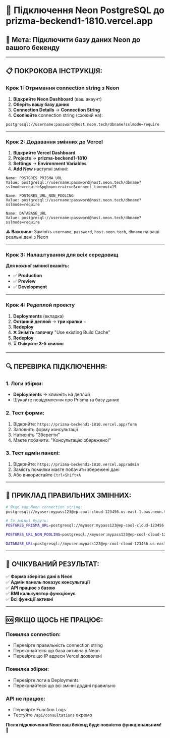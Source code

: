 # 🔗 Підключення Neon PostgreSQL до prizma-beckend1-1810.vercel.app

## 🎯 **Мета:** Підключити базу даних Neon до вашого бекенду

---

## 📋 **ПОКРОКОВА ІНСТРУКЦІЯ:**

### **Крок 1: Отримання connection string з Neon**

1. **Відкрийте Neon Dashboard** (ваш акаунт)
2. **Оберіть вашу базу даних**
3. **Connection Details** → **Connection String**
4. **Скопіюйте** connection string (схожий на):
```
postgresql://username:password@host.neon.tech/dbname?sslmode=require
```

---

### **Крок 2: Додавання змінних до Vercel**

1. **Відкрийте Vercel Dashboard**
2. **Projects** → **prizma-beckend1-1810**
3. **Settings** → **Environment Variables**
4. **Add New** наступні змінні:

```
Name: POSTGRES_PRISMA_URL
Value: postgresql://username:password@host.neon.tech/dbname?sslmode=require&pgbouncer=true&connect_timeout=15

Name: POSTGRES_URL_NON_POOLING
Value: postgresql://username:password@host.neon.tech/dbname?sslmode=require

Name: DATABASE_URL
Value: postgresql://username:password@host.neon.tech/dbname?sslmode=require
```

**⚠️ Важливо:** Замініть `username`, `password`, `host.neon.tech`, `dbname` на ваші реальні дані з Neon

---

### **Крок 3: Налаштування для всіх середовищ**

**Для кожної змінної вкажіть:**
- ✅ **Production**
- ✅ **Preview** 
- ✅ **Development**

---

### **Крок 4: Редеплой проекту**

1. **Deployments** (вкладка)
2. **Останній деплой** → **три крапки** `⋯`
3. **Redeploy**
4. ❌ **Зніміть галочку** "Use existing Build Cache"
5. **Redeploy**
6. ⏳ **Очікуйте 3-5 хвилин**

---

## 🔍 **ПЕРЕВІРКА ПІДКЛЮЧЕННЯ:**

### **1. Логи збірки:**
- **Deployments** → кликніть на деплой
- Шукайте повідомлення про Prisma та базу даних

### **2. Тест форми:**
1. Відкрийте: `https://prizma-beckend1-1810.vercel.app/form`
2. Заповніть форму консультації
3. Натисніть "Зберегти"
4. Маєте побачити: "Консультацію збережено!"

### **3. Тест адмін панелі:**
1. Відкрийте: `https://prizma-beckend1-1810.vercel.app/admin`
2. Замість помилки маєте побачити збережені дані
3. Або використайте `Ctrl+Shift+A`

---

## 📝 **ПРИКЛАД ПРАВИЛЬНИХ ЗМІННИХ:**

```bash
# Якщо ваш Neon connection string:
postgresql://myuser:mypass123@ep-cool-cloud-123456.us-east-1.aws.neon.tech/mydb?sslmode=require

# То змінні будуть:
POSTGRES_PRISMA_URL=postgresql://myuser:mypass123@ep-cool-cloud-123456.us-east-1.aws.neon.tech/mydb?sslmode=require&pgbouncer=true&connect_timeout=15

POSTGRES_URL_NON_POOLING=postgresql://myuser:mypass123@ep-cool-cloud-123456.us-east-1.aws.neon.tech/mydb?sslmode=require

DATABASE_URL=postgresql://myuser:mypass123@ep-cool-cloud-123456.us-east-1.aws.neon.tech/mydb?sslmode=require
```

---

## 🎉 **ОЧІКУВАНИЙ РЕЗУЛЬТАТ:**

✅ **Форма зберігає дані в Neon**  
✅ **Адмін панель показує консультації**  
✅ **API працює з базою**  
✅ **BMI калькулятор функціонує**  
✅ **Всі функції активні**  

---

## 🆘 **ЯКЩО ЩОСЬ НЕ ПРАЦЮЄ:**

### **Помилка connection:**
- Перевірте правильність connection string
- Переконайтеся що база активна в Neon
- Перевірте що IP адреси Vercel дозволені

### **Помилка збірки:**
- Перевірте логи в Deployments
- Переконайтеся що всі змінні додані правильно

### **API не працює:**
- Перевірте Function Logs
- Тестуйте `/api/consultations` окремо

**Після підключення Neon ваш бекенд буде повністю функціональним! 🚀**